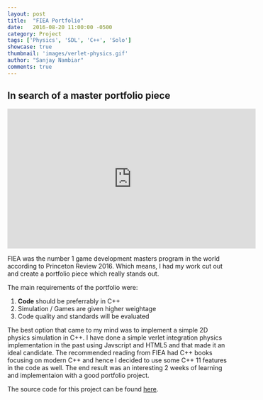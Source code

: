 ```yaml
---
layout: post
title:  "FIEA Portfolio"
date:   2016-08-20 11:00:00 -0500
category: Project
tags: ['Physics', 'SDL', 'C++', 'Solo']
showcase: true
thumbnail: 'images/verlet-physics.gif'
author: "Sanjay Nambiar"
comments: true
---
```


## In search of a master portfolio piece

<div class='embed-container'>
	<iframe width="560" height="315" src="https://www.youtube.com/embed/wyHwtGQhywU" frameborder="0" allowfullscreen></iframe>
</div>

FIEA was the number 1 game development masters program in the world according to Princeton Review 2016. Which means, I had my work cut out and create a portfolio piece which really stands out.

The main requirements of the portfolio were:

1. **Code** should be preferrably in C++
2. Simulation / Games are given higher weightage
3. Code quality and standards will be evaluated

The best option that came to my mind was to implement a simple 2D physics simulation in C++. I have done a simple verlet integration physics implementation in the past using Javscript and HTML5 and that made it an ideal candidate. The recommended reading from FIEA had C++ books focusing on modern C++ and hence I decided to use some C++ 11 features in the code as well. The end result was an interesting 2 weeks of learning and implementaion with a good portfolio project.

The source code for this project can be found [here](https://github.com/sanjay-nambiar/SDL-verlet-magic).